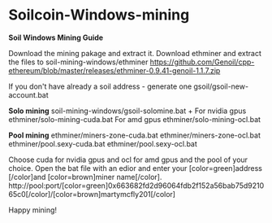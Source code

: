 # Soilcoin-Windows-mining
**Soil Windows Mining Guide**

Download the mining pakage and extract it. Download ethminer and extract the files to soil-mining-windows/ethminer
https://github.com/Genoil/cpp-ethereum/blob/master/releases/ethminer-0.9.41-genoil-1.1.7.zip

If you don't have already a soil address - generate one
gsoil/gsoil-new-account.bat

**Solo mining**
soil-mining-windows/gsoil-solomine.bat
+
For nvidia gpus
ethminer/solo-mining-cuda.bat
For amd gpus
ethminer/solo-mining-ocl.bat

**Pool mining**
ethminer/miners-zone-cuda.bat
ethminer/miners-zone-ocl.bat
ethminer/pool.sexy-cuda.bat
ethminer/pool.sexy-ocl.bat

Choose cuda for nvidia gpus and ocl for amd gpus and the pool of your choice.
Open the bat file with an edior and enter your [color=green]address [/color]and [color=brown]miner name[/color].
http://pool:port/[color=green]0x663682fd2d96064fdb2f152a56bab75d921065c0[/color]/[color=brown]martymcfly201[/color]

Happy mining!

